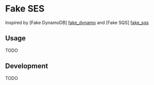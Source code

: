 # Fake SES  

Inspired by [Fake DynamoDB] [fake_dynamo] and [Fake SQS] [fake_sqs]    

## Usage
 
TODO
 
## Development

TODO 

  [fake_dynamo]: https://github.com/ananthakumaran/fake_dynamo 
  [fake_sqs]: https://github.com/iain/fake_sqs
